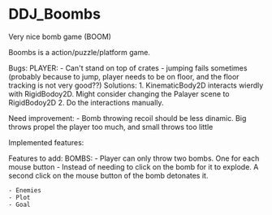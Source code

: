 # DDJ_Boombs
Very nice bomb game (BOOM)

Boombs is a action/puzzle/platform game.

Bugs:
	PLAYER:
		- Can't stand on top of crates
		- jumping fails sometimes (probably because to jump, player needs to be on floor, and the floor tracking is not very good??)
		Solutions:
			1. KinematicBody2D interacts wierdly with RigidBodoy2D. Might consider changing the Palayer scene to RigidBodoy2D
			2. Do the interactions manually.

Need improvement:
	- Bomb throwing recoil should be less dinamic. Big throws propel the player too much, and small throws too little

Implemented features:
	

Features to add:
	BOMBS:
		- Player can only throw two bombs. One for each mouse button
		- Instead of needing to click on the bomb for it to explode. A second click on the mouse button of the bomb detonates it.
	
	- Enemies
	- Plot
	- Goal
